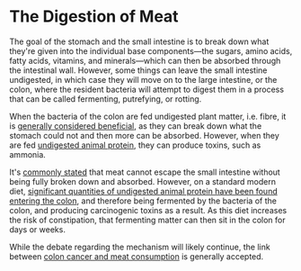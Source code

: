 # The Digestion of Meat

The goal of the stomach and the small intestine is to break down what they're
given into the individual base components—the sugars, amino acids, fatty acids,
vitamins, and minerals—which can then be absorbed through the intestinal wall.
However, some things can leave the small intestine undigested, in which case
they will move on to the large intestine, or the colon, where the resident
bacteria will attempt to digest them in a process that can be called
fermenting, putrefying, or rotting.

When the bacteria of the colon are fed undigested plant matter, i.e. fibre,
it is [generally considered beneficial](https://en.wikipedia.org/wiki/Dietary_fiber#Short-chain_fatty_acids),
as they can break down what the stomach could not and then more can be absorbed.
However, when they are fed [undigested animal protein](https://nutritionfacts.org/2017/04/11/what-animal-protein-does-in-your-colon/),
they can produce toxins, such as ammonia.

It's [commonly stated](http://www.gnolls.org/1444/does-meat-rot-in-your-colon-no-what-does-beans-grains-and-vegetables/)
that meat cannot escape the small intestine without being fully broken down
and absorbed. However, on a standard modern diet, [significant quantities of
undigested animal protein have been found entering the colon](https://nutritionfacts.org/2017/04/11/what-animal-protein-does-in-your-colon/),
and therefore being fermented by the bacteria of the colon, and producing
carcinogenic toxins as a result. As this diet increases the risk of
constipation, that fermenting matter can then sit in the colon for
days or weeks.

While the debate regarding the mechanism will likely continue,
the link between [colon cancer and meat consumption](https://www.bowelcanceruk.org.uk/news-and-blogs/news/new-research-says-even-moderate-red-and-processed-meat-eaters-at-risk-of-bowel-cancer/)
is generally accepted.
